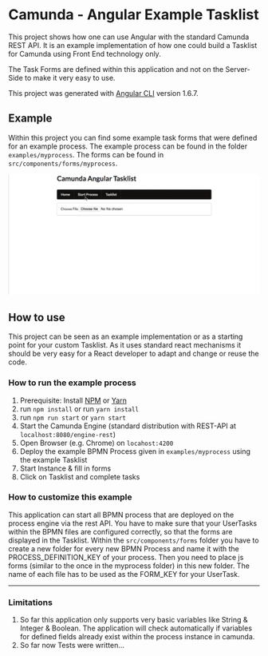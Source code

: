 # Camunda - Angular Example Tasklist

This project shows how one can use Angular with the standard Camunda REST API. It is an example implementation of how one could build a Tasklist for Camunda using Front End technology only.

The Task Forms are defined within this application and not on the Server-Side to make it very easy to use.

This project was generated with [Angular CLI](https://github.com/angular/angular-cli) version 1.6.7.

## Example
Within this project you can find some example task forms that were defined for an example process.
The example process can be found in the folder `examples/myprocess`.
The forms can be found in `src/components/forms/myprocess`.

![Example Screencast](screencast.gif)

## How to use
This project can be seen as an example implementation or as a starting point for your custom Tasklist.
As it uses standard react mechanisms it should be very easy for a React developer to adapt and change or reuse the code.

### How to run the example process

1. Prerequisite: Install [NPM](https://docs.npmjs.com/getting-started/installing-node) or [Yarn](https://yarnpkg.com/lang/en/docs/install/)
1. run `npm install` or run `yarn install`
1. run `npm run start` or `yarn start`
1. Start the Camunda Engine (standard distribution with REST-API at `localhost:8080/engine-rest`)
1. Open Browser (e.g. Chrome) on `locahost:4200`
1. Deploy the example BPMN Process given in `examples/myprocess` using the example Tasklist
1. Start Instance & fill in forms
1. Click on Tasklist and complete tasks

### How to customize this example

This application can start all BPMN process that are deployed on the process engine via the rest API.
You have to make sure that your UserTasks within the BPMN files are configured correctly, so that the forms are displayed in the Tasklist.
Within the `src/components/forms` folder you have to create a new folder for every new BPMN Process and name it with the PROCESS_DEFINITION_KEY of your process.
Then you need to place js forms (similar to the once in the myprocess folder) in this new folder. The name of each file has to be used as the FORM_KEY for your UserTask.

---
### Limitations
1. So far this application only supports very basic variables like String & Integer & Boolean.
The application will check automatically if variables for defined fields already exist within the process instance in camunda.
1. So far now Tests were written...
